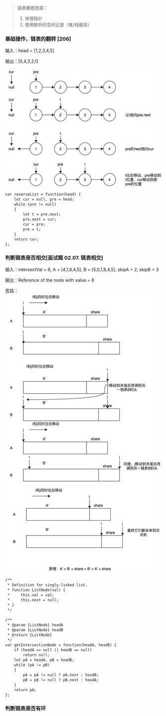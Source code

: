 > 链表解题思路：
> 1. 快慢指针
> 2. 使用额外的空间记录（堆/栈缓存）


### 基础操作，链表的翻转 [206]
输入：head = [1,2,3,4,5]

输出：[5,4,3,2,1]

![image](https://github.com/zhangcaiqian/algorithm-practice/blob/master/Assets/reverseLink.png)

```
var reverseList = function(head) {
    let cur = null, pre = head;
    while (pre != null)
    {
        let t = pre.next;
        pre.next = cur;
        cur = pre;
        pre = t;
    }
    return cur;
};
```

### 判断链表是否相交[面试题 02.07. 链表相交]
输入：intersectVal = 8, A = [4,1,8,4,5], B = [5,0,1,8,4,5], skipA = 2, skipB = 3

输出：Reference of the node with value = 8

思路：
![image](https://github.com/zhangcaiqian/algorithm-practice/blob/master/Assets/linkIntersection.png)

```
/**
 * Definition for singly-linked list.
 * function ListNode(val) {
 *     this.val = val;
 *     this.next = null;
 * }
 */

/**
 * @param {ListNode} headA
 * @param {ListNode} headB
 * @return {ListNode}
 */
var getIntersectionNode = function(headA, headB) {
    if (headA == null || headB == null)
        return null;
    let pA = headA, pB = headB;
    while (pA != pB)
    {
        pA = pA != null ? pA.next : headB;
        pB = pB != null ? pB.next : headA; 
    }
    return pA;
};
```
### 判断链表是否有环
